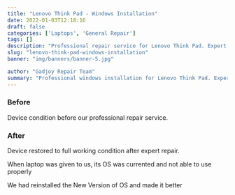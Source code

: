 ```yaml
---
title: "Lenovo Think Pad - Windows Installation"
date: 2022-01-03T12:18:16
draft: false
categories: ['Laptops', 'General Repair']
tags: []
description: "Professional repair service for Lenovo Think Pad. Expert diagnosis and quality repairs in Bangalore."
slug: "lenovo-think-pad-windows-installation"
banner: "img/banners/banner-5.jpg"

author: "Gadjoy Repair Team"
summary: "Professional windows installation for Lenovo Think Pad. Expert technicians, quality parts, warranty included."
---
```


### Before

Device condition before our professional repair service.

### After

Device restored to full working condition after expert repair.

When laptop was given to us, its OS was currented and not able to use properly

We had reinstalled the New Version of OS and made it better